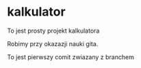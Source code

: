 # kalkulator

To jest prosty projekt kalkulatora

Robimy przy okazazji nauki gita.

To jest pierwszy comit zwiazany z branchem